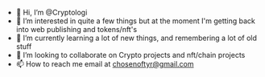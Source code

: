 - 👋 Hi, I’m @Cryptologi
- 👀 I’m interested in quite a few things but at the moment I'm getting back into web publishing and tokens/nft's
- 🌱 I’m currently learning a lot of new things, and remembering a lot of old stuff
- 💞️ I’m looking to collaborate on Crypto projects and nft/chain projects
- 📫 How to reach me email at chosenoftyr@gmail.com

<!---
Cryptologi/Cryptologi is a ✨ special ✨ repository because its `README.md` (this file) appears on your GitHub profile.
You can click the Preview link to take a look at your changes.
--->
